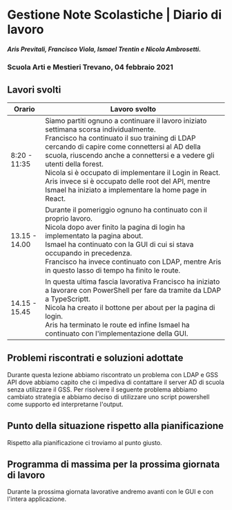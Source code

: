 # Gestione Note Scolastiche | Diario di lavoro
##### Aris Previtali, Francisco Viola, Ismael Trentin e Nicola Ambrosetti.
### Scuola Arti e Mestieri Trevano, 04 febbraio 2021

## Lavori svolti


|Orario        |Lavoro svolto                 |
|--------------|------------------------------|
|8:20 - 11:35 |Siamo partiti ognuno a continuare il lavoro iniziato settimana scorsa individualmente. <br>Francisco ha continuato il suo training di LDAP cercando di capire come connettersi al AD della scuola, riuscendo anche a connettersi e a vedere gli utenti della forest. <br>Nicola si è occupato di implementare il Login in React.<br> Aris invece si è occupato delle root del API, mentre Ismael ha iniziato a implementare la home page in React.|
|13.15 - 14.00|Durante il pomeriggio ognuno ha continuato con il proprio lavoro. <br>Nicola dopo aver finito la pagina di login ha implementato la pagina about.<br>Ismael ha continuato con la GUI di cui si stava occupando in precedenza.<br>Francisco ha invece continuato con LDAP, mentre Aris in questo lasso di tempo ha finito le route.|
|14.15 - 15.45|In questa ultima fascia lavorativa Francisco ha iniziato a lavorare con PowerShell per fare da tramite da LDAP a TypeScriptt.<br>Nicola ha creato il bottone per about per la pagina di login.<br>Aris ha terminato le route ed infine Ismael ha continuato con l'implementazione della GUI.|

##  Problemi riscontrati e soluzioni adottate
Durante questa lezione abbiamo riscontrato un problema con LDAP e GSS API dove abbiamo capito che ci impediva di contattare il server AD di scuola senza utilizzare il GSS.
Per risolvere il seguente problema abbiamo cambiato strategia e abbiamo deciso di utilizzare uno script powershell come supporto ed interpretarne l'output.

##  Punto della situazione rispetto alla pianificazione
Rispetto alla pianificazione ci troviamo al punto giusto.

## Programma di massima per la prossima giornata di lavoro
Durante la prossima giornata lavorative andremo avanti con le GUI e con l'intera applicazione.